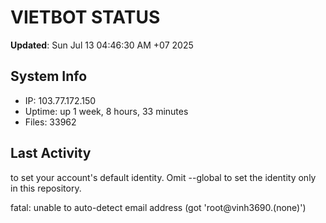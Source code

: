 # VIETBOT STATUS
**Updated**: Sun Jul 13 04:46:30 AM +07 2025

## System Info
- IP: 103.77.172.150
- Uptime: up 1 week, 8 hours, 33 minutes
- Files: 33962

## Last Activity

to set your account's default identity.
Omit --global to set the identity only in this repository.

fatal: unable to auto-detect email address (got 'root@vinh3690.(none)')
